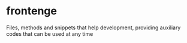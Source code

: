 # frontenge
Files, methods and snippets that help development, providing auxiliary codes that can be used at any time
